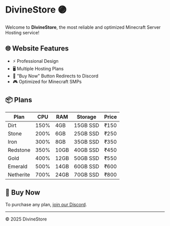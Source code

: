 
# DivineStore 🟣

Welcome to **DivineStore**, the most reliable and optimized Minecraft Server Hosting service!

## 🌐 Website Features

- ⚡ Professional Design
- 🖥️ Multiple Hosting Plans
- 🛒 "Buy Now" Button Redirects to Discord
- 🎮 Optimized for Minecraft SMPs

## 📦 Plans

| Plan | CPU | RAM | Storage | Price |
|------|-----|-----|---------|-------|
| Dirt | 150% | 4GB | 15GB SSD | ₹150 |
| Stone | 200% | 6GB | 25GB SSD | ₹250 |
| Iron | 300% | 8GB | 35GB SSD | ₹350 |
| Redstone | 350% | 10GB | 40GB SSD | ₹450 |
| Gold | 400% | 12GB | 50GB SSD | ₹550 |
| Emerald | 500% | 14GB | 60GB SSD | ₹600 |
| Netherite | 700% | 24GB | 70GB SSD | ₹800 |

## 🔗 Buy Now

To purchase any plan, [join our Discord](https://discord.gg/nnvtmzFutB).

---

© 2025 DivineStore
